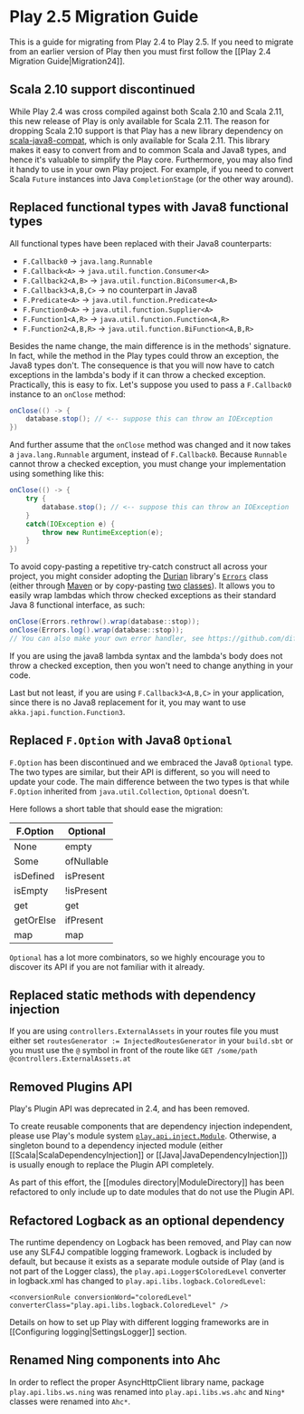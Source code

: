 <!--- Copyright (C) 2009-2015 Typesafe Inc. <http://www.typesafe.com> -->
# Play 2.5 Migration Guide

This is a guide for migrating from Play 2.4 to Play 2.5. If you need to migrate from an earlier version of Play then you must first follow the [[Play 2.4 Migration Guide|Migration24]].

## Scala 2.10 support discontinued

While Play 2.4 was cross compiled against both Scala 2.10 and Scala 2.11, this new release of Play is only available for Scala 2.11. The reason for dropping Scala 2.10 support is that Play has a new library dependency on [scala-java8-compat](https://github.com/scala/scala-java8-compat), which is only available for Scala 2.11. This library makes it easy to convert from and to common Scala and Java8 types, and hence it's valuable to simplify the Play core. Furthermore, you may also find it handy to use in your own Play project. For example, if you need to convert Scala `Future` instances into Java `CompletionStage` (or the other way around).

## Replaced functional types with Java8 functional types

All functional types have been replaced with their Java8 counterparts:

* `F.Callback0`        -> `java.lang.Runnable`
* `F.Callback<A>`      -> `java.util.function.Consumer<A>`
* `F.Callback2<A,B>`   -> `java.util.function.BiConsumer<A,B>`
* `F.Callback3<A,B,C>` -> no counterpart in Java8
* `F.Predicate<A>`     -> `java.util.function.Predicate<A>`
* `F.Function0<A>`     -> `java.util.function.Supplier<A>`
* `F.Function1<A,R>`   -> `java.util.function.Function<A,R>`
* `F.Function2<A,B,R>` -> `java.util.function.BiFunction<A,B,R>`

Besides the name change, the main difference is in the methods' signature. In fact, while the method in the Play types could throw an exception, the Java8 types don't. The consequence is that you will now have to catch exceptions in the lambda's body if it can throw a checked exception. Practically, this is easy to fix. Let's suppose you used to pass a `F.Callback0` instance to an `onClose` method:

```java
onClose(() -> {
    database.stop(); // <-- suppose this can throw an IOException
})
```

And further assume that the `onClose` method was changed and it now takes a `java.lang.Runnable` argument, instead of `F.Callback0`. Because `Runnable` cannot throw a checked exception, you must change your implementation using something like this:

```java
onClose(() -> {
    try {
        database.stop(); // <-- suppose this can throw an IOException
    }
    catch(IOException e) {
        throw new RuntimeException(e);
    }
})
```

To avoid copy-pasting a repetitive try-catch construct all across your project, you might consider adopting the [Durian](https://github.com/diffplug/durian) library's [`Errors`](https://github.com/diffplug/durian/blob/master/test/com/diffplug/common/base/ErrorsExample.java?ts=4) class (either through [Maven](http://search.maven.org/#search%7Cgav%7C1%7Cg%3A%22com.diffplug.durian%22%20AND%20a%3A%22durian%22) or by copy-pasting [two](https://github.com/diffplug/durian/blob/master/src/com/diffplug/common/base/Errors.java) [classes](https://github.com/diffplug/durian/blob/master/src/com/diffplug/common/base/Throwing.java)).  It allows you to easily wrap lambdas which throw checked exceptions as their standard Java 8 functional interface, as such:

```java
onClose(Errors.rethrow().wrap(database::stop));
onClose(Errors.log().wrap(database::stop));
// You can also make your own error handler, see https://github.com/diffplug/durian/blob/master/test/com/diffplug/common/base/ErrorsExample.java?ts=4
```

If you are using the java8 lambda syntax and the lambda's body does not throw a checked exception, then you won't need to change anything in your code.

Last but not least, if you are using `F.Callback3<A,B,C>` in your application, since there is no Java8 replacement for it, you may want to use `akka.japi.function.Function3`.

## Replaced `F.Option` with Java8 `Optional`

`F.Option` has been discontinued and we embraced the Java8 `Optional` type. The two types are similar, but their API is different, so you will need to update your code. The main difference between the two types is that while `F.Option` inherited from `java.util.Collection`, `Optional` doesn't.

Here follows a short table that should ease the migration:

|  F.Option  |  Optional  |
| ---------- | ---------- |
| None       | empty      |
| Some       | ofNullable |
| isDefined  | isPresent  |
| isEmpty    | !isPresent |
| get        | get        |
| getOrElse  | ifPresent  |
| map        | map        |

`Optional` has a lot more combinators, so we highly encourage you to discover its API if you are not familiar with it already.

## Replaced static methods with dependency injection

If you are using `controllers.ExternalAssets` in your routes file you must either set `routesGenerator := InjectedRoutesGenerator` in your `build.sbt` or you must use the `@` symbol in front of the route like `GET /some/path @controllers.ExternalAssets.at`

## Removed Plugins API

Play's Plugin API was deprecated in 2.4, and has been removed.  

To create reusable components that are dependency injection independent, please use Play's module system [`play.api.inject.Module`](api/scala/play/api/inject/Module.html).  Otherwise, a singleton bound to a dependency injected module (either [[Scala|ScalaDependencyInjection]] or [[Java|JavaDependencyInjection]]) is usually enough to replace the Plugin API completely.

As part of this effort, the [[modules directory|ModuleDirectory]] has been refactored to only include up to date modules that do not use the Plugin API.

## Refactored Logback as an optional dependency

The runtime dependency on Logback has been removed, and Play can now use any SLF4J compatible logging framework.  Logback is included by default, but because it exists as a separate module outside of Play (and is not part of the Logger class), the `play.api.Logger$ColoredLevel` converter in logback.xml has changed to `play.api.libs.logback.ColoredLevel`:

```
<conversionRule conversionWord="coloredLevel" converterClass="play.api.libs.logback.ColoredLevel" />
```

Details on how to set up Play with different logging frameworks are in [[Configuring logging|SettingsLogger]] section.

## Renamed Ning components into Ahc

In order to reflect the proper AsyncHttpClient library name, package `play.api.libs.ws.ning` was renamed into `play.api.libs.ws.ahc` and `Ning*` classes were renamed into `Ahc*`.
